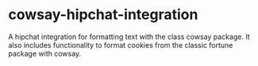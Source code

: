 # cowsay-hipchat-integration
A hipchat integration for formatting text with the class cowsay package.  It also includes functionality to format cookies from the classic fortune package with cowsay.
